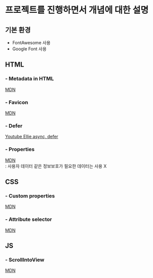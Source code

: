 # 프로젝트를 진행하면서 개념에 대한 설명

## 기본 환경

- FontAwesome 사용
- Google Font 사용

## **HTML**

### - Metadata in HTML

[MDN](https://developer.mozilla.org/en-US/docs/Learn/HTML/Introduction_to_HTML/The_head_metadata_in_HTML)

### - Favicon

[MDN](https://developer.mozilla.org/en-US/docs/Glossary/Favicon)

### - Defer

[Youtube Ellie async, defer](https://www.youtube.com/watch?v=tJieVCgGzhs&feature=emb_title)

### - Properties

[MDN](https://developer.mozilla.org/ko/docs/Learn/HTML/Howto/Use_data_attributes)  
: 사용자 데이터 같은 정보보호가 필요한 데이터는 사용 X

## **CSS**

### - Custom properties

[MDN](https://developer.mozilla.org/en-US/docs/Web/CSS/--*)

### - Attribute selector

[MDN](https://developer.mozilla.org/ko/docs/Web/CSS/Attribute_selectors)

## **JS**

### - ScrollIntoView

[MDN](https://developer.mozilla.org/en-US/docs/Web/API/Element/scrollIntoView)
